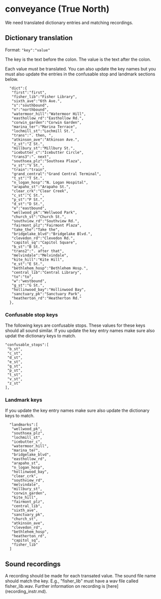 # conveyance (True North)
We need translated dictionary entries and matching recordings.

## Dictionary translation
Format:
```"key":"value"```

The key is the text before the colon. The value is the text after the colon.

Each value must be translated. You can also update the key names but you must also update the entries in the confusable stop and landmark sections below.

```
  "dict":{
   "first":"first",
   "fisher_lib":"Fisher Library",
   "sixth_ave":"6th Ave.",
   "s":"southbound",
   "n":"northbound",
   "watermoor_hill":"Watermoor Hill",
   "easthollow_rd":"Easthollow Rd.",
   "corwin_garden":"Corwin Garden",
   "marina_ter":"Marina Terrace",
   "lochmill_st":"Lochmill St.",
   "trans":". then, ",
   "atkinson_ave":"Atkinson Ave.",
   "z_st":"Z St.",
   "millbury_st":"Millbury St.",
   "icebutter_c":"Icebutter Circle",
   "trans3":". next",
   "southsea_plz":"Southsea Plaza",
   "v_st":"V St.",
   "train":"train",
   "grand_central":"Grand Central Terminal",
   "t_st":"T St.",
   "n_logan_hosp":"N. Logan Hospital",
   "arapaho_st":"Arapaho St.",
   "clear_crk":"Clear Creek",
   "c_st":"C St.",
   "p_st":"P St.",
   "d_st":"D St.",
   "e":"eastbound",
   "wellwood_pk":"Wellwood Park",
   "church_st":"Church St.",
   "southview_rd":"Southview Rd.",
   "fairmont_plz":"Fairmont Plaza",
   "take_the":"Take the",
   "bridgelake_blvd":"Bridgelake Blvd.",
   "clevedon_rd":"Clevedon Rd.",
   "capitol_sq":"Capitol Square",
   "b_st":"B St.",
   "trans2":". after that",
   "melvindale":"Melvindale",
   "kite_hill":"Kite Hill",
   "e_st":"E St.",
   "bethlehem_hosp":"Bethlehem Hosp.",
   "central_lib":"Central Library",
   "to":"to",
   "w":"westbound",
   "g_st":"G St.",
   "hollinwood_bay":"Hollinwood Bay",
   "sanctuary_pk":"Sanctuary Park",
   "heatherton_rd":"Heatherton Rd."
  },
```

### Confusable stop keys
The following keys are confusable stops. These values for these keys should all sound similar. If you update the key entry names make sure also updat the dictionary keys to match.
```
"confusable_stops":[
 "b_st",
 "c_st",
 "d_st",
 "e_st",
 "g_st",
 "p_st",
 "t_st",
 "v_st",
 "z_st"
],
```
### Landmark keys
If you update the key entry names make sure also update the dictionary keys to match.
```
  "landmarks":[
   "wellwood_pk",
   "southsea_plz",
   "lochmill_st",
   "icebutter_c",
   "watermoor_hill",
   "marina_ter",
   "bridgelake_blvd",
   "easthollow_rd",
   "arapaho_st",
   "n_logan_hosp",
   "hollinwood_bay",
   "clear_crk",
   "southview_rd",
   "melvindale",
   "millbury_st",
   "corwin_garden",
   "kite_hill",
   "fairmont_plz",
   "central_lib",
   "sixth_ave",
   "sanctuary_pk",
   "church_st",
   "atkinson_ave",
   "clevedon_rd",
   "bethlehem_hosp",
   "heatherton_rd",
   "capitol_sq",
   "fisher_lib"
  ]
```
## Sound recordings
  A recording should be made for each transated value. The sound file name should match the key.
  E.g., "fisher_lib" must have a wav file called fisher_lib.wav.
  Further information on recording is [here] (recording_instr.md).
